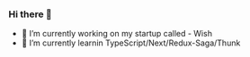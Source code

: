 ### Hi there 👋


- 🔭 I’m currently working on my startup called - Wish
- 🌱 I’m currently learnin TypeScript/Next/Redux-Saga/Thunk
